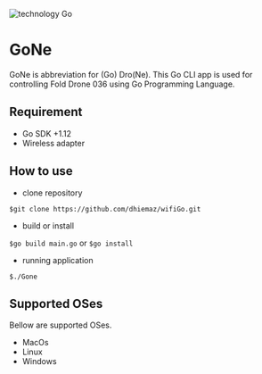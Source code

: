 ![technology Go](https://img.shields.io/badge/technology-go-blue.svg) 

# GoNe
GoNe is abbreviation for (Go) Dro(Ne). This Go CLI app is used for controlling Fold Drone 036 using Go Programming Language. 

## Requirement
* Go SDK +1.12
* Wireless adapter

## How to use
* clone repository

``$git clone https://github.com/dhiemaz/wifiGo.git``

* build or install

``$go build main.go`` or ``$go install``

* running application

``$./Gone``

## Supported OSes
Bellow are supported OSes.
* MacOs
* Linux
* Windows


